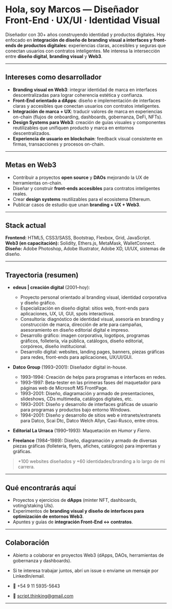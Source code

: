 # Hola, soy Marcos — Diseñador Front-End · UX/UI · Identidad Visual

Diseñador con 30+ años construyendo identidad y productos digitales. Hoy enfocado en **integración de diseño de branding visual a interfaces y front-ends de productos digitales**: experiencias claras, accesibles y seguras que conectan usuarios con contratos inteligentes. Me interesa la intersección entre **diseño digital**, **branding visual** y **Web3**.

---

## Intereses como desarrollador  
- **Branding visual en Web3**: integrar identidad de marca en interfaces descentralizadas para lograr coherencia estética y confianza.  
- **Front-End orientado a dApps**: diseño e implementación de interfaces claras y accesibles que conectan usuarios con contratos inteligentes.  
- **Integración de marca + UX**: traducir valores de marca en experiencias on-chain (flujos de onboarding, dashboards, gobernanza, DeFi, NFTs).  
- **Design Systems para Web3**: creación de guías visuales y componentes reutilizables que unifiquen producto y marca en entornos descentralizados.  
- **Experiencia de usuario en blockchain**: feedback visual consistente en firmas, transacciones y procesos on-chain.  

---

## Metas en Web3
- Contribuir a proyectos **open source** y **DAOs** mejorando la UX de herramientas on-chain.  
- Diseñar y construir **front-ends accesibles** para contratos inteligentes reales.  
- Crear **design systems** reutilizables para el ecosistema Ethereum.  
- Publicar casos de estudio que unan **branding + UX + Web3**.

---

## Stack actual
**Frontend:** HTML5, CSS3/SASS, Bootstrap, Flexbox, Grid, JavaScript.  
**Web3 (en capacitación):** Solidity, Ethers.js, MetaMask, WalletConnect.  
**Diseño:** Adobe Photoshop, Adobe Illustrator, Adobe XD, UI/UX, sistemas de diseño.

---

## Trayectoria (resumen)

- **edeus | creación digital** (2001–hoy):  
  - Proyecto personal orientado al branding visual, identidad corporativa y diseño gráfico.  
  - Especialización en diseño digital: sitios web, front-ends para aplicaciones, UX, UI, GUI, spots interactivos.  
  - Consultoría: diagnóstico de identidad visual, asesoría en branding y construcción de marca, dirección de arte para campañas, asesoramiento en diseño editorial digital e impreso.  
  - Desarrollo gráfico: imagen corporativa, logotipos, programas gráficos, folletería, vía pública, catálogos, diseño editorial, corpóreos, diseño institucional.  
  - Desarrollo digital: websites, landing pages, banners, piezas gráficas para redes, front-ends para aplicaciones, UX/UI/GUI.

- **Datco Group** (1993–2001): Diseñador digital in-house.  
  - 1993–1994: Creación de helps para programas e interfaces en redes.  
  - 1993–1997: Beta-tester en las primeras fases del maquetador para páginas web de Microsoft MS FrontPage.  
  - 1993–2001: Diseño, diagramación y armado de presentaciones, slideshows, CDs multimedia, catálogos digitales, etc.  
  - 1993–2001: Diseño y desarrollo de interfaces gráficas de usuario para programas y productos bajo entorno Windows.  
  - 1994–2001: Diseño y desarrollo de sitios web e intranets/extranets para Datco, Scai Dtc, Datco Welch Allyn, Casi-Rusco, entre otros.

- **Editorial La Urraca** (1990–1993): Maquetación en *Humor* y *Fierro*.  

- **Freelance** (1984–1989): Diseño, diagramación y armado de diversas piezas gráficas (folletería, flyers, afiches, catálogos) para imprentas y gráficas.

> +100 websites diseñados y +60 identidades/branding a lo largo de mi carrera.

---

## Qué encontrarás aquí
- Proyectos y ejercicios de **dApps** (minter NFT, dashboards, voting/staking UIs).  
- Experimentos de **branding visual y diseño de interfaces para optimización de entornos Web3**.  
- Apuntes y guías de **integración Front-End ↔ contratos**.

---

## Colaboración
- Abierto a colaborar en proyectos Web3 (dApps, DAOs, herramientas de gobernanza y dashboards).  
- Si te interesa trabajar juntos, abrí un issue o enviame un mensaje por LinkedIn/email.

- 📱 +54 9 11 5935-5643  
- 📧 script.thinking@gmail.com  
---

